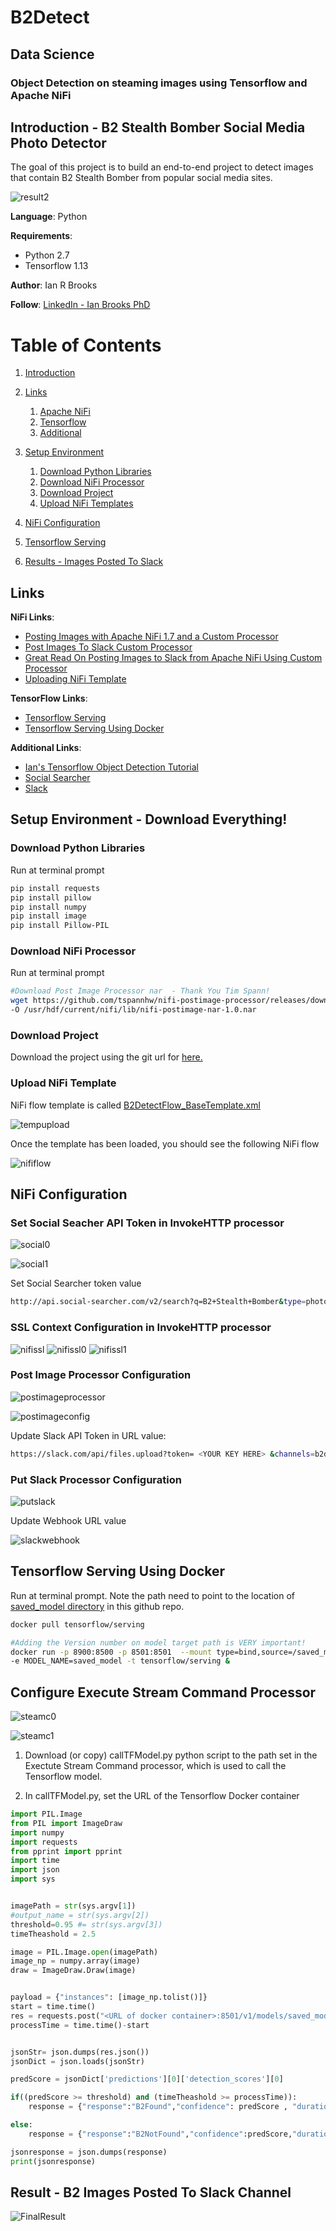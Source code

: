 # B2Detect
## Data Science
### Object Detection on steaming images using Tensorflow and Apache NiFi

## Introduction - B2 Stealth Bomber Social Media Photo Detector <a name="introduction"></a>
The goal of this project is to build an end-to-end project to detect images that contain B2 Stealth Bomber from popular social media sites. 

![result2](https://github.com/BrooksIan/B2Detect/blob/master/images/project/result2.jpg)


**Language**: Python

**Requirements**: 
- Python 2.7
- Tensorflow 1.13

**Author**: Ian R Brooks

**Follow**: [LinkedIn - Ian Brooks PhD](https://www.linkedin.com/in/ianrbrooksphd/)

# Table of Contents
1. [Introduction](#introduction)
2. [Links](#links)
    1. [Apache NiFi](#linksnifi)
    2. [Tensorflow](#linksTF)
 	3. [Additional](#linksAdd)

3. [Setup Environment](#Setup)
	1. [Download Python Libraries](#Setup1)
	2. [Download NiFi Processor](#Setup2)
	3. [Download Project](#Setup3)
	4. [Upload NiFi Templates](#Setup4)

4. [NiFi Configuration](#NifiConfig)
5. [Tensorflow Serving](#TFServe)
6. [Results - Images Posted To Slack](#Result)

## Links <a name="links"></a>
**NiFi Links**: <a name="linksNifi"></a>
- [Posting Images with Apache NiFi 1.7 and a Custom Processor](https://community.hortonworks.com/articles/223916/posting-images-with-apache-nifi-17-and-a-custom-pr.html "link1")
- [Post Images To Slack Custom Processor](https://github.com/tspannhw/nifi-postimage-processor "link2")
- [Great Read On Posting Images to Slack from Apache NiFi Using Custom Processor](https://www.datainmotion.dev/2019/03/posting-images-to-slack-from-apache.html "link3")
- [Uploading NiFi Template](https://www.youtube.com/watch?v=nha90lYQZ-0)

**TensorFlow Links**: <a name="linksTF"></a>
- [Tensorflow Serving](https://www.tensorflow.org/tfx/guide/serving "link9")
- [Tensorflow Serving Using Docker](https://www.tensorflow.org/tfx/serving/docker "link10")

**Additional Links**: <a name="linksAdd"></a>
- [Ian's Tensorflow Object Detection Tutorial](https://github.com/BrooksIan/LogoTL)
- [Social Searcher](https://www.social-searcher.com/)
- [Slack](https://slack.com/)

## Setup Environment - Download Everything! <a name="Setup"></a>

### Download Python Libraries  <a name="Setup1"></a>

Run at terminal prompt

```bash
pip install requests
pip install pillow
pip install numpy
pip install image
pip install Pillow-PIL
```

### Download NiFi Processor <a name="Setup2"></a>

Run at terminal prompt

```bash
#Download Post Image Processor nar  - Thank You Tim Spann! 
wget https://github.com/tspannhw/nifi-postimage-processor/releases/download/1.0/nifi-postimage-nar-1.0.nar \
-O /usr/hdf/current/nifi/lib/nifi-postimage-nar-1.0.nar
```

### Download Project <a name="Setup3"></a>
Download the project using the git url for [here.](https://github.com/BrooksIan/B2Detect.git) 


### Upload NiFi Template <a name="Setup4"></a>

NiFi flow template is called [B2DetectFlow_BaseTemplate.xml](https://raw.githubusercontent.com/BrooksIan/B2Detect/master/B2DetectFlow_BaseTemplate.xml)

![tempupload](https://github.com/BrooksIan/B2Detect/blob/master/images/project/tempupload.png)

Once the template has been loaded, you should see the following NiFi flow

![nififlow](https://github.com/BrooksIan/B2Detect/blob/master/images/project/nififlow.png)

## NiFi Configuration <a name="NifiConfig"></a>


### Set Social Seacher API Token in InvokeHTTP processor 

![social0](https://github.com/BrooksIan/B2Detect/blob/master/images/project/socialset0.png)

![social1](https://github.com/BrooksIan/B2Detect/blob/master/images/project/socialset1.png)

Set Social Searcher token value

```bash
http://api.social-searcher.com/v2/search?q=B2+Stealth+Bomber&type=photo&key=<YOUR TOKEN VALUE HERE>
```

### SSL Context Configuration in InvokeHTTP processor

![nifissl](https://github.com/BrooksIan/B2Detect/blob/master/images/project/nifissl.png)
![nifissl0](https://github.com/BrooksIan/B2Detect/blob/master/images/project/nifisslcontext0.png)
![nifissl1](https://github.com/BrooksIan/B2Detect/blob/master/images/project/nifisslcontext1.png)

### Post Image Processor Configuration

![postimageprocessor](https://github.com/BrooksIan/B2Detect/blob/master/images/project/postimageprocessor.png)

![postimageconfig](https://github.com/BrooksIan/B2Detect/blob/master/images/project/postimageconfig.png)

Update Slack API Token in URL value: 

```bash
https://slack.com/api/files.upload?token= <YOUR KEY HERE> &channels=b2detect&filename=${absolute.path}${filename}&files:write:user&pretty=1
```

### Put Slack Processor Configuration

![putslack](https://github.com/BrooksIan/B2Detect/blob/master/images/project/putslack.png)

Update Webhook URL value

![slackwebhook](https://github.com/BrooksIan/B2Detect/blob/master/images/project/slackwebhook.png)

## Tensorflow Serving Using Docker <a name="TFServe"></a>

Run at terminal prompt.  Note the path need to point to the location of [saved_model directory](https://github.com/BrooksIan/B2Detect/tree/master/saved_model) in this github repo.

```bash
docker pull tensorflow/serving

#Adding the Version number on model target path is VERY important! 
docker run -p 8900:8500 -p 8501:8501  --mount type=bind,source=/saved_model,target=/models/saved_model/1 \
-e MODEL_NAME=saved_model -t tensorflow/serving &

```

## Configure Execute Stream Command Processor <a name="modelcall"></a>

![steamc0](https://github.com/BrooksIan/B2Detect/blob/master/images/project/streamcommand0.png)

![steamc1](https://github.com/BrooksIan/B2Detect/blob/master/images/project/streamcommand1.png)

1. Download (or copy) callTFModel.py python script to the path set in the Exectute Stream Command processor, which is used to call the Tensorflow model.

2. In callTFModel.py, set the URL of the Tensorflow Docker container

```python
import PIL.Image
from PIL import ImageDraw
import numpy
import requests
from pprint import pprint
import time
import json
import sys


imagePath = str(sys.argv[1])
#output_name = str(sys.argv[2])
threshold=0.95 #= str(sys.argv[3])
timeTheashold = 2.5

image = PIL.Image.open(imagePath)  
image_np = numpy.array(image)
draw = ImageDraw.Draw(image)


payload = {"instances": [image_np.tolist()]}
start = time.time()
res = requests.post("<URL of docker container>:8501/v1/models/saved_model:predict", json=payload)
processTime = time.time()-start


jsonStr= json.dumps(res.json())
jsonDict = json.loads(jsonStr)

predScore = jsonDict['predictions'][0]['detection_scores'][0]

if((predScore >= threshold) and (timeTheashold >= processTime)):
	response = {"response":"B2Found","confidence": predScore , "duration": processTime }

else:
	response = {"response":"B2NotFound","confidence":predScore,"duration":processTime}

jsonresponse = json.dumps(response)
print(jsonresponse)
```


## Result - B2 Images Posted To Slack Channel<a name="Result"></a>
![FinalResult](https://github.com/BrooksIan/B2Detect/blob/master/images/project/slackUpload.png)


